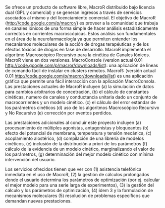 Se ofrece un producto de software libre, MacroR distribuido bajo licencia dual (GPL y comercial) y se generan ingresos a través de servicios asociados al mismo y del licenciamiento comercial.
El objetivo de MacroR (http://code.google.com/p/macror/) es proveer a la comunidad que trabaja en canales iónicos de una forma simple de hacer análisis estadísticamente correctos en corrientes macroscópicas.
Estos análisis son fundamentales en el área de la neurofarmacología ya que permiten entender los mecanismos moleculares de la acción de drogas terapéuticas y de los efectos tóxicos de drogas en fase de desarrollo.  MacroR  implementa el algoritmo Macroscópico Recursivo para la cinética de Canales Iónicos. MacroR viene en dos versiones.  MacroConsole (version actual 0.01 http://code.google.com/p/macror/downloads/list): una aplicación de lineas de comando   fácil de instalar en clusters remotos.  MacroR: (versión actual 0.01 http://code.google.com/p/macror/downloads/list) es una aplicación gráfica que permite una fácil interacción con la aplicación MacroConsola.
Las prestaciones actuales de MacroR incluyen (a) la simulación de datos para cambios arbitrarios de concetración, (b) el cálculo de constantes cinéticas, numero de canales y conductancia unitaria dado un conjunto de macrocorrientes y un modelo cinético. (c) el cálculo del error estándar de los parámetros cinéticos (d) uso de los algoritmos Macroscópico Recursivo y No Recursivo (e) corrección por eventos perdidos.

Las prestaciones adicionales al concluir este proyecto incluyen (a) procesamiento de múltiples agonistas, antagonistas y bloqueantes (b) efecto del potencial de membrana, temperatura y tensión mecánica,  (c) acoplamiento alostérico, (d) compilación de una librería de modelos cinéticos, (e) inclusión de la distribución a priori de los parámetros (f) cálculo de la evidencia de un modelo cinético, marginalizando el valor de los parámetros, (g) determinación del mejor modelo cinético con mínima intervención del usuario.

Los servicios ofrecidos tienen que ver con (1) asistencia telefónica inmediata en el uso de MacroR, (2) la gestión de cálculos prolongados donde el usuario determina los parámetros de optimización (por ej. calcular el mejor modelo para una serie larga de experimentos), (3) la gestión del cálculo y los parámetros de optimización, (4) ídem 3 y la formulación de mecanismos moleculares (5) resolución de problemas específicos que demandan nuevas prestaciones.